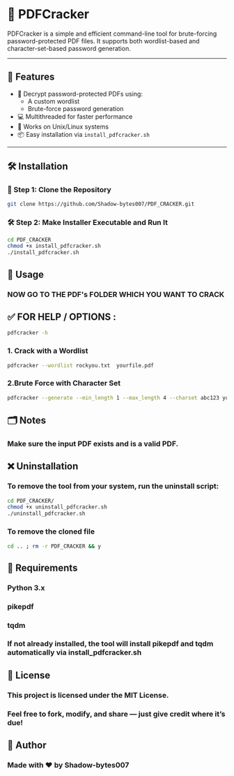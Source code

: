 # 🔐 PDFCracker

PDFCracker is a simple and efficient command-line tool for brute-forcing password-protected PDF files. It supports both wordlist-based and character-set-based password generation.

---

## 🚀 Features

- 🔑 Decrypt password-protected PDFs using:
  - A custom wordlist
  - Brute-force password generation
- 💻 Multithreaded for faster performance
- 🧰 Works on Unix/Linux systems
- 📦 Easy installation via `install_pdfcracker.sh`

---

## 🛠 Installation



### 🔧 Step 1: Clone the Repository


```bash
git clone https://github.com/Shadow-bytes007/PDF_CRACKER.git
 ```


### 🛠 Step 2: Make Installer Executable and Run It 


```bash
cd PDF_CRACKER
chmod +x install_pdfcracker.sh
./install_pdfcracker.sh
```

## 🚀 Usage



### NOW GO TO THE PDF's FOLDER WHICH YOU WANT TO CRACK

## ✅ FOR HELP / OPTIONS :
```bash
pdfcracker -h
```

### 1. Crack with a Wordlist
```bash
pdfcracker --wordlist rockyou.txt  yourfile.pdf
```

### 2.Brute Force with Character Set
```bash
pdfcracker --generate --min_length 1 --max_length 4 --charset abc123 yourfile.pdf
```




## 🗂 Notes

### Make sure the input PDF exists and is a valid PDF.

## ❌ Uninstallation
### To remove the tool from your system, run the uninstall script:

```bash
cd PDF_CRACKER/
chmod +x uninstall_pdfcracker.sh
./uninstall_pdfcracker.sh
```

### To remove the cloned file 

```bash
cd .. ; rm -r PDF_CRACKER && y  
```

## 🧰 Requirements
### Python 3.x

### pikepdf

### tqdm

### If not already installed, the tool will install pikepdf and tqdm automatically via install_pdfcracker.sh

##

## 🪪 License
### This project is licensed under the MIT License.
### Feel free to fork, modify, and share — just give credit where it’s due!

##


## 🙌 Author
### Made with ❤️ by Shadow-bytes007